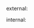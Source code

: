 external:

<script src="script.js"></script>

internal:

<script>
 // Javascript code here
</scipt>


Undefined : Data type of a variable that does not have a value yet
Null: Also means 'non-existent'


